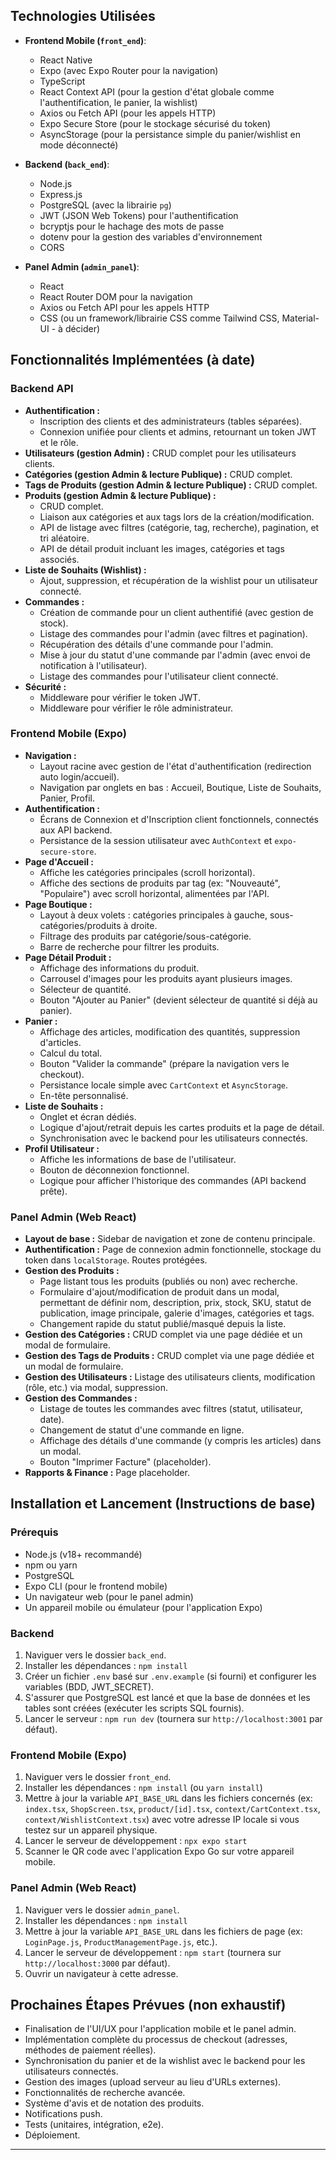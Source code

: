 
## Technologies Utilisées

*   **Frontend Mobile (`front_end`)**:
    *   React Native
    *   Expo (avec Expo Router pour la navigation)
    *   TypeScript
    *   React Context API (pour la gestion d'état globale comme l'authentification, le panier, la wishlist)
    *   Axios ou Fetch API (pour les appels HTTP)
    *   Expo Secure Store (pour le stockage sécurisé du token)
    *   AsyncStorage (pour la persistance simple du panier/wishlist en mode déconnecté)

*   **Backend (`back_end`)**:
    *   Node.js
    *   Express.js
    *   PostgreSQL (avec la librairie `pg`)
    *   JWT (JSON Web Tokens) pour l'authentification
    *   bcryptjs pour le hachage des mots de passe
    *   dotenv pour la gestion des variables d'environnement
    *   CORS

*   **Panel Admin (`admin_panel`)**:
    *   React
    *   React Router DOM pour la navigation
    *   Axios ou Fetch API pour les appels HTTP
    *   CSS (ou un framework/librairie CSS comme Tailwind CSS, Material-UI - à décider)

## Fonctionnalités Implémentées (à date)

### Backend API
*   **Authentification :**
    *   Inscription des clients et des administrateurs (tables séparées).
    *   Connexion unifiée pour clients et admins, retournant un token JWT et le rôle.
*   **Utilisateurs (gestion Admin) :** CRUD complet pour les utilisateurs clients.
*   **Catégories (gestion Admin & lecture Publique) :** CRUD complet.
*   **Tags de Produits (gestion Admin & lecture Publique) :** CRUD complet.
*   **Produits (gestion Admin & lecture Publique) :**
    *   CRUD complet.
    *   Liaison aux catégories et aux tags lors de la création/modification.
    *   API de listage avec filtres (catégorie, tag, recherche), pagination, et tri aléatoire.
    *   API de détail produit incluant les images, catégories et tags associés.
*   **Liste de Souhaits (Wishlist) :**
    *   Ajout, suppression, et récupération de la wishlist pour un utilisateur connecté.
*   **Commandes :**
    *   Création de commande pour un client authentifié (avec gestion de stock).
    *   Listage des commandes pour l'admin (avec filtres et pagination).
    *   Récupération des détails d'une commande pour l'admin.
    *   Mise à jour du statut d'une commande par l'admin (avec envoi de notification à l'utilisateur).
    *   Listage des commandes pour l'utilisateur client connecté.
*   **Sécurité :**
    *   Middleware pour vérifier le token JWT.
    *   Middleware pour vérifier le rôle administrateur.

### Frontend Mobile (Expo)
*   **Navigation :**
    *   Layout racine avec gestion de l'état d'authentification (redirection auto login/accueil).
    *   Navigation par onglets en bas : Accueil, Boutique, Liste de Souhaits, Panier, Profil.
*   **Authentification :**
    *   Écrans de Connexion et d'Inscription client fonctionnels, connectés aux API backend.
    *   Persistance de la session utilisateur avec `AuthContext` et `expo-secure-store`.
*   **Page d'Accueil :**
    *   Affiche les catégories principales (scroll horizontal).
    *   Affiche des sections de produits par tag (ex: "Nouveauté", "Populaire") avec scroll horizontal, alimentées par l'API.
*   **Page Boutique :**
    *   Layout à deux volets : catégories principales à gauche, sous-catégories/produits à droite.
    *   Filtrage des produits par catégorie/sous-catégorie.
    *   Barre de recherche pour filtrer les produits.
*   **Page Détail Produit :**
    *   Affichage des informations du produit.
    *   Carrousel d'images pour les produits ayant plusieurs images.
    *   Sélecteur de quantité.
    *   Bouton "Ajouter au Panier" (devient sélecteur de quantité si déjà au panier).
*   **Panier :**
    *   Affichage des articles, modification des quantités, suppression d'articles.
    *   Calcul du total.
    *   Bouton "Valider la commande" (prépare la navigation vers le checkout).
    *   Persistance locale simple avec `CartContext` et `AsyncStorage`.
    *   En-tête personnalisé.
*   **Liste de Souhaits :**
    *   Onglet et écran dédiés.
    *   Logique d'ajout/retrait depuis les cartes produits et la page de détail.
    *   Synchronisation avec le backend pour les utilisateurs connectés.
*   **Profil Utilisateur :**
    *   Affiche les informations de base de l'utilisateur.
    *   Bouton de déconnexion fonctionnel.
    *   Logique pour afficher l'historique des commandes (API backend prête).

### Panel Admin (Web React)
*   **Layout de base :** Sidebar de navigation et zone de contenu principale.
*   **Authentification :** Page de connexion admin fonctionnelle, stockage du token dans `localStorage`. Routes protégées.
*   **Gestion des Produits :**
    *   Page listant tous les produits (publiés ou non) avec recherche.
    *   Formulaire d'ajout/modification de produit dans un modal, permettant de définir nom, description, prix, stock, SKU, statut de publication, image principale, galerie d'images, catégories et tags.
    *   Changement rapide du statut publié/masqué depuis la liste.
*   **Gestion des Catégories :** CRUD complet via une page dédiée et un modal de formulaire.
*   **Gestion des Tags de Produits :** CRUD complet via une page dédiée et un modal de formulaire.
*   **Gestion des Utilisateurs :** Listage des utilisateurs clients, modification (rôle, etc.) via modal, suppression.
*   **Gestion des Commandes :**
    *   Listage de toutes les commandes avec filtres (statut, utilisateur, date).
    *   Changement de statut d'une commande en ligne.
    *   Affichage des détails d'une commande (y compris les articles) dans un modal.
    *   Bouton "Imprimer Facture" (placeholder).
*   **Rapports & Finance :** Page placeholder.

## Installation et Lancement (Instructions de base)

### Prérequis
*   Node.js (v18+ recommandé)
*   npm ou yarn
*   PostgreSQL
*   Expo CLI (pour le frontend mobile)
*   Un navigateur web (pour le panel admin)
*   Un appareil mobile ou émulateur (pour l'application Expo)

### Backend
1.  Naviguer vers le dossier `back_end`.
2.  Installer les dépendances : `npm install`
3.  Créer un fichier `.env` basé sur `.env.example` (si fourni) et configurer les variables (BDD, JWT_SECRET).
4.  S'assurer que PostgreSQL est lancé et que la base de données et les tables sont créées (exécuter les scripts SQL fournis).
5.  Lancer le serveur : `npm run dev` (tournera sur `http://localhost:3001` par défaut).

### Frontend Mobile (Expo)
1.  Naviguer vers le dossier `front_end`.
2.  Installer les dépendances : `npm install` (ou `yarn install`)
3.  Mettre à jour la variable `API_BASE_URL` dans les fichiers concernés (ex: `index.tsx`, `ShopScreen.tsx`, `product/[id].tsx`, `context/CartContext.tsx`, `context/WishlistContext.tsx`) avec votre adresse IP locale si vous testez sur un appareil physique.
4.  Lancer le serveur de développement : `npx expo start`
5.  Scanner le QR code avec l'application Expo Go sur votre appareil mobile.

### Panel Admin (Web React)
1.  Naviguer vers le dossier `admin_panel`.
2.  Installer les dépendances : `npm install`
3.  Mettre à jour la variable `API_BASE_URL` dans les fichiers de page (ex: `LoginPage.js`, `ProductManagementPage.js`, etc.).
4.  Lancer le serveur de développement : `npm start` (tournera sur `http://localhost:3000` par défaut).
5.  Ouvrir un navigateur à cette adresse.

## Prochaines Étapes Prévues (non exhaustif)
*   Finalisation de l'UI/UX pour l'application mobile et le panel admin.
*   Implémentation complète du processus de checkout (adresses, méthodes de paiement réelles).
*   Synchronisation du panier et de la wishlist avec le backend pour les utilisateurs connectés.
*   Gestion des images (upload serveur au lieu d'URLs externes).
*   Fonctionnalités de recherche avancée.
*   Système d'avis et de notation des produits.
*   Notifications push.
*   Tests (unitaires, intégration, e2e).
*   Déploiement.

---
